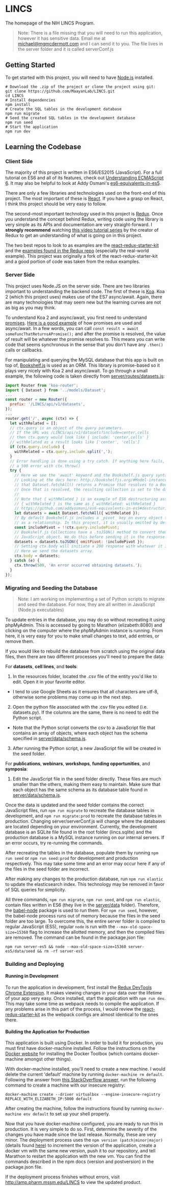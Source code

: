 # LINCS
The homepage of the NIH LINCS Program.

> Note: There is a file missing that you will need to run this application, however it has sensitive data. Email me at michael@mgmcdermott.com and I can send it to you. The file lives in the server folder and it is called serverConf.js

## Getting Started

To get started with this project, you will need to have [Node.js](https://nodejs.org) installed.
```shell
# Download the .zip of the project or clone the project using git:
git clone https://github.com/MaayanLab/LINCS.git
cd LINCS
# Install dependencies
npm install
# Create the SQL tables in the development database
npm run migrate
# Seed the created SQL tables in the development database
npm run seed
# Start the application
npm run dev
```

## Learning the Codebase

### Client Side
The majority of this project is written in ES6/ES2015 (JavaScript). For a full tutorial on ES6 and all of its features, check out [Understanding ECMAScript 6](https://leanpub.com/understandinges6/read). It may also be helpful to look at Addy Osmani's [es6-equivalents-in-es5](https://github.com/addyosmani/es6-equivalents-in-es5).

There are only a few libraries and technologies used on the front-end of this project. The most important of these is [React](https://facebook.github.io/react/). If you have a grasp on React, I think this project should be very easy to follow.

The second-most important technology used in this project is [Redux](http://redux.js.org/). Once you understand the concept behind Redux, writing code using the library is very simple as its APIs and documentation are very straight-forward. I **strongly recommend** watching [this video tutorial series](https://egghead.io/series/getting-started-with-redux) by the creator of Redux to get an understanding of what is going on in this project.

The two best repos to look to as examples are the [react-redux-starter-kit](https://github.com/davezuko/react-redux-starter-kit) and the [examples found in the Redux repo](https://github.com/reactjs/redux/tree/master/examples)
(especially the real-world example). This project was originally a fork of the react-redux-starter-kit and a good portion of code was taken from the redux examples.

### Server Side
This project uses Node.JS on the server side. There are two libraries important to understanding the backend code. The first of these is [Koa](http://koajs.com/). Koa 2 (which this project uses) makes use of the ES7 async/await. Again, there are many technologies that may seem new but the learning curves are not as big as you may think.

To understand Koa 2 and async/await, you first need to understand [promises](https://developer.mozilla.org/en-US/docs/Web/JavaScript/Reference/Global_Objects/Promise). [Here is a good example](https://www.twilio.com/blog/2015/10/asyncawait-the-hero-javascript-deserved.html) of how promises are used and async/await. In a few words, you can call `const result = await someFuncThatReturnsAPromise();` and after the promise is resolved, the value
of result will be whatever the promise resolves to. This means you can write code that seems synchronous in the sense that you don't have any `.then()` calls or callbacks.

For manipulating and querying the MySQL database that this app is built on top of, [Bookshelf.js](http://bookshelfjs.org/) is used as an ORM. This library is promise-based so it plays very nicely with Koa 2 and async/await. To go through a small example, the following code is taken directly from [server/routes/datasets.js](https://github.com/MaayanLab/LINCS/blob/master/server/routes/datasets.js):

```js
import Router from 'koa-router';
import { Dataset } from '../models/Dataset';
...
const router = new Router({
  prefix: '/LINCS/api/v1/datasets',
});
...
router.get('/', async (ctx) => {
  let withRelated = [];
  // ctx.query is an object of the query parameters.
  // If the URL was /LINCS/api/v1/datasets?include=center,cells
  // then ctx.query would look like { include: 'center,cells' }
  // withRelated as a result looks like ['center', 'cells']
  if (ctx.query.include) {
    withRelated = ctx.query.include.split(',');
  }
  // Error handling is done using a try catch. If anything here fails, send the user
  // a 500 error with ctx.throw()
  try {
    // Here we see the 'await' keyword and the Bookshelf.js query syntax.
    // Looking at the docs here: http://bookshelfjs.org/#Model-instance-fetchAll we see
    // that Dataset.fetchAll() returns a Promise that resolves to a Bookshelf.js Collection.
    // Once that is resolved, the resulting collection is set to the datasets variable.
    //
    // Note that { withRelated } is an example of ES6 destructuring assignment.
    // { withRelated } is the same as { withRelated: withRelated }
    // https://github.com/addyosmani/es6-equivalents-in-es5#destructuring-assignment
    let datasets = await Dataset.fetchAll({ withRelated });
    // By default Bookshelf.js includes a _pivot_ key on every object that is added
    // as a relationship. In this project, it is usually omitted by default.
    const includePivot = !!ctx.query.includePivot;
    // Bookshelf.js Collections have a .toJSON() method to convert them to a traditional
    // JavaScript object. We do this before sending it in the response.
    datasets = datasets.toJSON({ omitPivot: !includePivot });
    // Setting ctx.body will initiate a 200 response with whatever it is set to.
    // Here we send the datasets array.
    ctx.body = datasets;
  } catch (e) {
    ctx.throw(500, 'An error occurred obtaining datasets.');
  }
});
```

### Migrating and Seeding the Database
> Note: I am working on implementing a set of Python scripts to migrate and seed the database.
> For now, they are all written in JavaScript (Node.js executables)

To update entries in the database, you may do so without recreating it using phpMyAdmin. This is accessed by going to Marathon (elizabeth:8080) and clicking on the computer where the phpMyAdmin instance is running. From here, it is very easy for you to make small changes to text, add entries, or remove them.

If you would like to rebuild the database from scratch using the original data files, then there are two different processes you'll need to prepare the data:

For **datasets**, **cell lines**, and **tools**:

1. In the resources folder, located the .csv file of the entity you'd like to edit. Open it in
your favorite editor.
  * I tend to use Google Sheets as it ensures that all characters are utf-8, otherwise some problems may come up in the next step.
2. Open the python file associated with the .csv file you edited (i.e. datasets.py). If the columns are the same, there is no need to edit the Python script.
  * Note that the Python script converts the csv to a JavaScript file that contains an array
  of objects, where each object has the schema specified in
  [server/data/schema.js](https://github.com/MaayanLab/LINCS/blob/master/server/data/schema.js).
3. After running the Python script, a new JavaScript file will be created in the seed folder.

For **publications**, **webinars**, **workshops**, **funding opportunities**, and **symposia**:

1. Edit the JavaScript file in the seed folder directly. These files are much smaller than the others, making them easy to maintain. Make sure that each object has the same schema as its database table found in [server/data/schema.js](https://github.com/MaayanLab/LINCS/blob/master/server/data/schema.js).

Once the data is updated and the seed folder contains the correct JavaScript files, run `npm run migrate` to recreate the database tables in development, and `npm run migrate:prod` to  recreate the database tables in production. Changing server/serverConf.js will change where the databases are located depending on your environment. Currently, the development database is an SQLite file found in the root folder (lincs.sqlite) and the production database is a MySQL instance running on our internal servers. If an error occurs, try re-running the commands.

After recreating the tables in the database, populate them by running `npm run seed` or `npm run seed:prod` for development and production respectively. This may take some time and an error may occur here if any of the files in the seed folder are incorrect.

After making any changes to the production database, run `npm run elastic` to update the elasticsearch index. This technology may be removed in favor of SQL queries for simplicity.

All three commands, `npm run migrate`, `npm run seed`, and `npm run elastic`, contain files written in ES6 (they live in the [server/data](https://github.com/MaayanLab/LINCS/tree/master/server/data) folder). Therefore, the [babel-node](https://babeljs.io/docs/usage/cli/#babel-node) package is used to run them. For `npm run seed`, however, the babel-node process runs out of memory because the files in the seed folder are too large. To overcome this, the entire server folder is compiled to regular JavaScript (ES5), regular `node` is run with the `--max-old-space-size=15360` flag to increase the allotted memory, and then the compiled files are removed. The command can be found in the package.json file:
```shell
npm run server-es5 && node --max-old-space-size=15360 server-es5/data/seed && rm -rf server-es5
```

### Building and Deploying

#### Running in Development
To run the application in development, first install the [Redux DevTools Chrome Extension](https://github.com/zalmoxisus/redux-devtools-extension). It makes viewing changes in your data over the lifetime of your app very easy. Once installed, start the application with `npm run dev`. This may take some time as webpack needs to compile the application. If any problems arise in this part of the process, I would review the [react-redux-starter-kit](https://www.github.com/davezuko/react-redux-starter-kit) as the webpack configs are almost identical to the ones there.

#### Building the Application for Production
This application is built using Docker. In order to build it for production, you must first have docker-machine installed. Follow the instructions on the [Docker website](https://www.docker.com/products/docker-toolbox) for installing the Docker Toolbox (which contains docker-machine amongst other things).

With docker-machine installed, you'll need to create a new machine. I would delete the current 'default' machine by running `docker-machine rm default`. Following the answer from [this StackOverflow answer](http://stackoverflow.com/questions/30654306/allow-insecure-registry-in-host-provisioned-with-docker-machine),
run the following command to create a machine with our insecure registry:
```shell
docker-machine create --driver virtualbox --engine-insecure-registry REPLACE_WITH_ELIZABETH_IP:5000 default
```

After creating the machine, follow the instructions found by running `docker-machine env default` to set up your shell properly.

Now that you have docker-machine configured, you are ready to run this in production. It is very simple to do so. First, determine the severity of the changes you have made since the last release. Normally, these are very minor. The deployment process uses the `npm version (patch|minor|major)` (details found [here](https://docs.npmjs.com/cli/version)) to increment the version of the application, create a docker vm with the same new version, push it to our repository, and tell Marathon to restart the application with the new vm. You can find the commands described in the npm docs (version and postversion) in the package.json file.

If the deployment process finishes without errors, visit http://amp.pharm.mssm.edu/LINCS to view the updated product.
